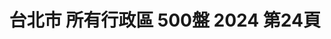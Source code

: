 ---
title: "台北市 所有行政區 500盤 2024 第24頁"
description: "台北市 所有行政區 500盤 2024 獲獎餐廳 第24頁"
keywords:
  - 美食競賽
  - 台灣美食
  - 美食精選
datePublished: "2025-06-30"
dateModified: "2025-07-06"
city: "台北市"
district: "所有行政區"
award: "500盤"
year: "2024"
page: 24
count: 227

restaurants:
  - name: "La Piola Cucina Italiana"
    city: "台北市"
    district: "大安區"
    address: "台北市大安區光復南路308巷45號"
    phone: "0227406638"
    geo: "25.03885883238682, 121.55577391086238"
    link: "台北市/大安區/La_Piola_Cucina_Italiana"
    google_map: "https://maps.app.goo.gl/J561qRqSFbJb5J3r9"
    footinder: "https://footinder.com.tw/%e5%8f%b0%e5%8c%97%e5%b8%82%e5%a4%a7%e5%ae%89%e5%8d%80/158063/"
    award:
    - name: "500盤"
      year: "2024"
  - name: "Le Duet Modern Kaiseki 演蒔光"
    city: "台北市"
    district: "信義區"
    address: "台北市信義區忠孝東路四段553巷16弄9號"
    phone: "0237621570"
    geo: "25.04279210361641, 121.56348668717052"
    link: "台北市/信義區/Le_Duet_Modern_Kaiseki_演蒔光"
    google_map: "https://maps.app.goo.gl/5FTBHZkZj9UgLRas6"
    footinder: "https://footinder.com.tw/%e5%8f%b0%e5%8c%97%e5%b8%82%e4%bf%a1%e7%be%a9%e5%8d%80/105331/"
    award:
    - name: "500盤"
      year: "2024"
  - name: "L'ATELIER de Joel Robuchon 侯布雄法式餐廳"
    city: "台北市"
    district: "信義區"
    address: "台北市信義區松仁路28號5樓"
    phone: "0287292628"
    geo: "25.03986254498836, 121.56761965397939"
    link: "台北市/信義區/L_ATELIER_de_Joel_Robuchon_侯布雄法式餐廳"
    google_map: "https://maps.app.goo.gl/FskDgajijNvH1QHW8"
    footinder: "https://footinder.com.tw/%e5%8f%b0%e5%8c%97%e5%b8%82%e4%bf%a1%e7%be%a9%e5%8d%80/9247/"
    award:
    - name: "500盤"
      year: "2024"
  - name: "Torishou鳥翔"
    city: "台北市"
    district: "大安區"
    address: "台北市大安區濟南路三段41號一樓"
    phone: "0227525357"
    geo: "25.040330972190407, 121.53629962812782"
    link: "台北市/大安區/Torishou鳥翔"
    google_map: "https://maps.app.goo.gl/u3LHH4rKH9QfidJr5"
    footinder: "https://footinder.com.tw/%e5%8f%b0%e5%8c%97%e5%b8%82%e5%a4%a7%e5%ae%89%e5%8d%80/35703/"
    award:
    - name: "500盤"
      year: "2024"
  - name: "le beaujour 芃卓法式餐廳"
    city: "台北市"
    district: "中山區"
    address: "台北市中山區南京東路二段118號"
    phone: "0221819950"
    geo: "25.051908757185448, 121.53258627362912"
    link: "台北市/中山區/le_beaujour_芃卓法式餐廳"
    google_map: "https://maps.app.goo.gl/NUzFiMe4YMDtiLNT7"
    footinder: "https://footinder.com.tw/%E5%8F%B0%E5%8C%97%E5%B8%82%E4%B8%AD%E5%B1%B1%E5%8D%80/153100/"
    award:
    - name: "500盤"
      year: "2024"
  - name: "L' AGE 熟成餐廳"
    city: "台北市"
    district: "大安區"
    address: "台北市大安區仁愛路三段143巷25號"
    phone: "0227113881"
    geo: "25.03960909993349, 121.54318238968213"
    link: "台北市/大安區/L__AGE_熟成餐廳"
    google_map: "https://maps.app.goo.gl/ZhCnCVbN1TZ6fCmCA"
    footinder: "https://footinder.com.tw/%e5%8f%b0%e5%8c%97%e5%b8%82%e5%a4%a7%e5%ae%89%e5%8d%80/255/"
    award:
    - name: "500盤"
      year: "2024"
  - name: "LilyCoco莉莉可可"
    city: "台北市"
    district: "松山區"
    address: "台北市松山區八德路二段346巷7弄42號1樓"
    phone: "0227528204"
    geo: "25.046715584313066, 121.54588405309856"
    link: "台北市/松山區/LilyCoco莉莉可可"
    google_map: "https://maps.app.goo.gl/egoiDZLq7RqLo72BA"
    footinder: "https://footinder.com.tw/%e5%8f%b0%e5%8c%97%e5%b8%82%e6%9d%be%e5%b1%b1%e5%8d%80/362205/"
    award:
    - name: "500盤"
      year: "2024"
  - name: "MUME"
    city: "台北市"
    district: "大安區"
    address: "台北市大安區四維路28號"
    phone: "0227000901"
    geo: "25.036329196613348, 121.54807181035986"
    link: "台北市/大安區/MUME"
    google_map: "https://maps.app.goo.gl/myMWsXLGzsnPhVSC8"
    footinder: "https://footinder.com.tw/%e5%8f%b0%e5%8c%97%e5%b8%82%e5%a4%a7%e5%ae%89%e5%8d%80/248/"
    award:
    - name: "500盤"
      year: "2024"
  - name: "Molino de Urdániz Taipei 渥達尼斯磨坊"
    city: "台北市"
    district: "中山區"
    address: "台北市中山區建國北路一段61號GF"
    phone: "0225006832"
    geo: "25.050701488352892, 121.53712376115564"
    link: "台北市/中山區/Molino_de_Urdániz_Taipei_渥達尼斯磨坊"
    google_map: "https://maps.app.goo.gl/y8gUN5w6RCVbN4kKA"
    footinder: "https://footinder.com.tw/%E5%8F%B0%E5%8C%97%E5%B8%82%E4%B8%AD%E5%B1%B1%E5%8D%80/32099/"
    award:
    - name: "500盤"
      year: "2024"
---